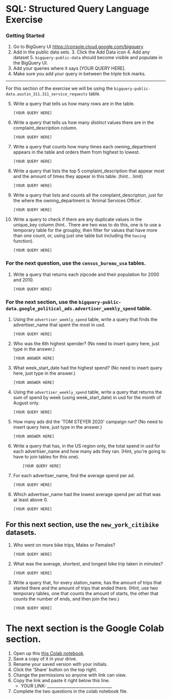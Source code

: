 
# SQL:  Structured Query Language  Exercise

### Getting Started
1. Go to BigQuery UI https://console.cloud.google.com/bigquery
2. Add in the public data sets. 
	3. Click the Add Data icon
	4. Add any dataset
	5. `bigquery-public-data` should become visible and populate in the BigQuery UI. 
3. Add your queries where it says [YOUR QUERY HERE].
4. Make sure you add your query in between the triple tick marks. 
---

For this section of the exercise we will be using the `bigquery-public-data.austin_311.311_service_requests`  table. 

5. Write a query that tells us how many rows are in the table. 
	```
	[YOUR QUERY HERE]
	```

7. Write a query that tells us how many _distinct_ values there are in the complaint_description column.
	``` 
	[YOUR QUERY HERE]
	```
  
8. Write a query that counts how many times each owning_department appears in the table and orders them from highest to lowest. 
	``` 
	[YOUR QUERY HERE]
	```

9. Write a query that lists the top 5 complaint_description that appear most and the amount of times they appear in this table. (hint... limit)
	```
	[YOUR QUERY HERE]
	  ```
10. Write a query that lists and counts all the complaint_description, just for the where the owning_department is 'Animal Services Office'.
	```
	[YOUR QUERY HERE]
	```

11. Write a query to check if there are any duplicate values in the unique_key column (hint.. There are two was to do this, one is to use a temporary table for the groupby, then filter for values that have more than one count, or, using just one table but including the  `having` function). 
	```
	[YOUR QUERY HERE]
	```


### For the next question, use the `census_bureau_usa` tables.

1. Write a query that returns each zipcode and their population for 2000 and 2010. 
	```
	[YOUR QUERY HERE]
	```

### For the next section, use the  `bigquery-public-data.google_political_ads.advertiser_weekly_spend` table.
1. Using the `advertiser_weekly_spend` table, write a query that finds the advertiser_name that spent the most in usd. 
	```
	[YOUR QUERY HERE]
	```
2. Who was the 6th highest spender? (No need to insert query here, just type in the answer.)
	```
	[YOUR ANSWER HERE]
	```

3. What week_start_date had the highest spend? (No need to insert query here, just type in the answer.)
	```
	[YOUR ANSWER HERE]
	```

4. Using the `advertiser_weekly_spend` table, write a query that returns the sum of spend by week (using week_start_date) in usd for the month of August only. 
	```
	[YOUR QUERY HERE]
	```
6.  How many ads did the 'TOM STEYER 2020' campaign run? (No need to insert query here, just type in the answer.)
	```
	[YOUR ANSWER HERE]
	```
7. Write a query that has, in the US region only, the total spend in usd for each advertiser_name and how many ads they ran. (Hint, you're going to have to join tables for this one). 
	```
		[YOUR QUERY HERE]
	```
8. For each advertiser_name, find the average spend per ad. 
	```
	[YOUR QUERY HERE]
	```
10. Which advertiser_name had the lowest average spend per ad that was at least above 0. 
	``` 
	[YOUR QUERY HERE]
	```
## For this next section, use the `new_york_citibike` datasets.

1. Who went on more bike trips, Males or Females?
	```
	[YOUR QUERY HERE]
	```
2. What was the average, shortest, and longest bike trip taken in minutes?
	```
	[YOUR QUERY HERE]
	```

3. Write a query that, for every station_name, has the amount of trips that started there and the amount of trips that ended there. (Hint, use two temporary tables, one that counts the amount of starts, the other that counts the number of ends, and then join the two.) 
	```
	[YOUR QUERY HERE]
	```
# The next section is the Google Colab section.  
1. Open up this [this Colab notebook](https://colab.research.google.com/drive/1kHdTtuHTPEaMH32GotVum41YVdeyzQ74?usp=sharing).
2. Save a copy of it in your drive. 
3. Rename your saved version with your initials. 
4. Click the 'Share' button on the top right.  
5. Change the permissions so anyone with link can view. 
6. Copy the link and paste it right below this line. 
	* YOUR LINK:  ________________________________
9. Complete the two questions in the colab notebook file. 
